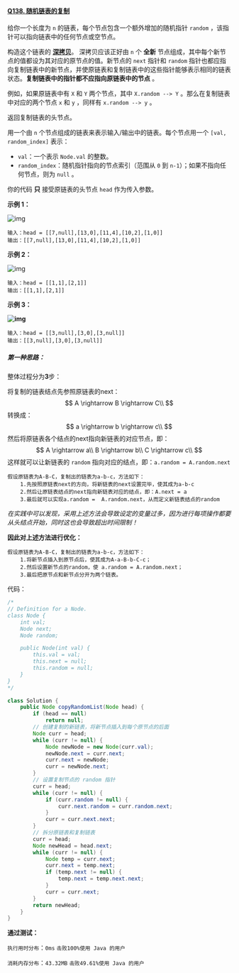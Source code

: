 #### [Q138. 随机链表的复制](https://leetcode.cn/problems/copy-list-with-random-pointer/?envType=study-plan-v2&envId=top-100-liked)

给你一个长度为 `n` 的链表，每个节点包含一个额外增加的随机指针 `random` ，该指针可以指向链表中的任何节点或空节点。

构造这个链表的 **[深拷贝](https://baike.baidu.com/item/深拷贝/22785317?fr=aladdin)**。 深拷贝应该正好由 `n` 个 **全新** 节点组成，其中每个新节点的值都设为其对应的原节点的值。新节点的 `next` 指针和 `random` 指针也都应指向复制链表中的新节点，并使原链表和复制链表中的这些指针能够表示相同的链表状态。**复制链表中的指针都不应指向原链表中的节点** 。

例如，如果原链表中有 `X` 和 `Y` 两个节点，其中 `X.random --> Y` 。那么在复制链表中对应的两个节点 `x` 和 `y` ，同样有 `x.random --> y` 。

返回复制链表的头节点。

用一个由 `n` 个节点组成的链表来表示输入/输出中的链表。每个节点用一个 `[val, random_index]` 表示：

- `val`：一个表示 `Node.val` 的整数。
- `random_index`：随机指针指向的节点索引（范围从 `0` 到 `n-1`）；如果不指向任何节点，则为 `null` 。

你的代码 **只** 接受原链表的头节点 `head` 作为传入参数。

**示例 1：**

![img](https://assets.leetcode-cn.com/aliyun-lc-upload/uploads/2020/01/09/e1.png)

```
输入：head = [[7,null],[13,0],[11,4],[10,2],[1,0]]
输出：[[7,null],[13,0],[11,4],[10,2],[1,0]]
```

**示例 2：**

![img](https://assets.leetcode-cn.com/aliyun-lc-upload/uploads/2020/01/09/e2.png)

```
输入：head = [[1,1],[2,1]]
输出：[[1,1],[2,1]]
```

**示例 3：**

**![img](https://assets.leetcode-cn.com/aliyun-lc-upload/uploads/2020/01/09/e3.png)**

```
输入：head = [[3,null],[3,0],[3,null]]
输出：[[3,null],[3,0],[3,null]]
```

 

##### 第一种思路：

整体过程分为**3**步：

将复制的链表结点先参照原链表的next：
$$
A \rightarrow B \rightarrow C\\
$$
转换成：
$$
a \rightarrow b \rightarrow c\\
$$
然后将原链表各个结点的next指向新链表的对应节点，即：
$$
A \rightarrow a\\
B \rightarrow b\\
C \rightarrow c\\
$$
这样就可以让新链表的 `random` 指向对应的结点，即：`a.random = A.random.next`

```
假设原链表为A-B-C，复制出的链表为a-b-c，方法如下：
	1.先按照原链表next的方向，将新链表的next设置完毕，使其成为a-b-c
	2.然后让原链表结点的next指向新链表对应的结点，即：A.next = a
	3.最后就可以实现a.random =  A.random.next，从而定义新链表结点的random
```

*在实践中可以发现，采用上述方法会导致设定的变量过多，因为进行每项操作都要从头结点开始，同时这也会导致超出时间限制！*



**因此对上述方法进行优化：**

```
假设原链表为A-B-C，复制出的链表为a-b-c，方法如下：
	1.将新节点插入到原节点后，使其成为A-a-B-b-C-c；
	2.然后设置新节点的random，使 a.random = A.random.next；
	3.最后把原节点和新节点分开为两个链表。
```

代码：

```java
/*
// Definition for a Node.
class Node {
    int val;
    Node next;
    Node random;

    public Node(int val) {
        this.val = val;
        this.next = null;
        this.random = null;
    }
}
*/

class Solution {
    public Node copyRandomList(Node head) {
        if (head == null)
            return null;
        // 创建复制的新链表，将新节点插入到每个原节点的后面
        Node curr = head;
        while (curr != null) {
            Node newNode = new Node(curr.val);
            newNode.next = curr.next;
            curr.next = newNode;
            curr = newNode.next;
        }
        // 设置复制节点的 random 指针
        curr = head;
        while (curr != null) {
            if (curr.random != null) {
                curr.next.random = curr.random.next;
            }
            curr = curr.next.next;
        }
        // 拆分原链表和复制链表
        curr = head;
        Node newHead = head.next;
        while (curr != null) {
            Node temp = curr.next;
            curr.next = temp.next;
            if (temp.next != null) {
                temp.next = temp.next.next;
            }
            curr = curr.next;
        }
        return newHead;
    }
}
```

**通过测试：**

`执行用时分布`：`0ms`			`击败100%使用 Java 的用户`

`消耗内存分布`：`43.32MB`	`击败49.61%使用 Java 的用户`